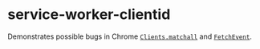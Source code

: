 # service-worker-clientid
Demonstrates possible bugs in Chrome [`Clients.matchall`](https://developer.mozilla.org/en-US/docs/Web/API/Clients/matchAll) and [`FetchEvent`](https://developer.mozilla.org/en-US/docs/Web/API/FetchEvent/FetchEvent).
